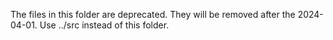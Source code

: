 The files in this folder are deprecated. They will be removed after the 2024-04-01. Use ../src instead of this folder.